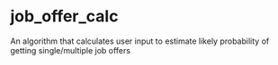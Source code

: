 # job_offer_calc
An algorithm that calculates user input to estimate likely probability of getting single/multiple job offers
